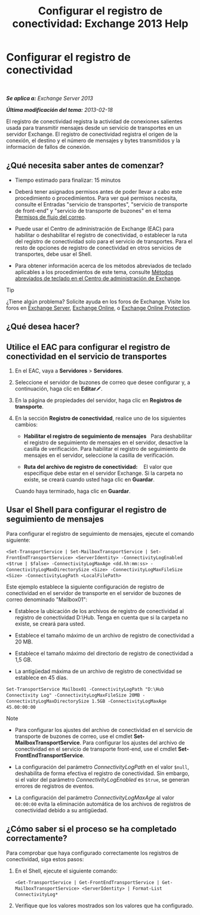 ﻿---
title: 'Configurar el registro de conectividad: Exchange 2013 Help'
TOCTitle: Configurar el registro de conectividad
ms:assetid: 24e46a79-33ea-44e9-b03c-549db1c86a6f
ms:mtpsurl: https://technet.microsoft.com/es-es/library/Aa996827(v=EXCHG.150)
ms:contentKeyID: 49895520
ms.date: 05/22/2018
mtps_version: v=EXCHG.150
ms.translationtype: MT
---

# Configurar el registro de conectividad

 

_**Se aplica a:** Exchange Server 2013_

_**Última modificación del tema:** 2013-02-18_

El registro de conectividad registra la actividad de conexiones salientes usada para transmitir mensajes desde un servicio de transportes en un servidor Exchange. El registro de conectividad registra el origen de la conexión, el destino y el número de mensajes y bytes transmitidos y la información de fallos de conexión.

## ¿Qué necesita saber antes de comenzar?

  - Tiempo estimado para finalizar: 15 minutos

  - Deberá tener asignados permisos antes de poder llevar a cabo este procedimiento o procedimientos. Para ver qué permisos necesita, consulte el Entradas "servicio de transportes", "servicio de transporte de front-end" y "servicio de transporte de buzones" en el tema [Permisos de flujo del correo](mail-flow-permissions-exchange-2013-help.md).

  - Puede usar el Centro de administración de Exchange (EAC) para habilitar o deshabilitar el registro de conectividad, o establecer la ruta del registro de conectividad solo para el servicio de transportes. Para el resto de opciones de registro de conectividad en otros servicios de transportes, debe usar el Shell.

  - Para obtener información acerca de los métodos abreviados de teclado aplicables a los procedimientos de este tema, consulte [Métodos abreviados de teclado en el Centro de administración de Exchange](keyboard-shortcuts-in-the-exchange-admin-center-exchange-online-protection-help.md).


> [!TIP]
> ¿Tiene algún problema? Solicite ayuda en los foros de Exchange. Visite los foros en <A href="https://go.microsoft.com/fwlink/p/?linkid=60612">Exchange Server</A>, <A href="https://go.microsoft.com/fwlink/p/?linkid=267542">Exchange Online</A>, o <A href="https://go.microsoft.com/fwlink/p/?linkid=285351">Exchange Online Protection</A>.



## ¿Qué desea hacer?

## Utilice el EAC para configurar el registro de conectividad en el servicio de transportes

1.  En el EAC, vaya a **Servidores** \> **Servidores**.

2.  Seleccione el servidor de buzones de correo que desee configurar y, a continuación, haga clic en **Editar**![Icono Editar](images/Bb124582.6f53ccb2-1f13-4c02-bea0-30690e6ea71d(EXCHG.150).gif "Icono Editar").

3.  En la página de propiedades del servidor, haga clic en **Registros de transporte**.

4.  En la sección **Registro de conectividad**, realice uno de los siguientes cambios:
    
      - **Habilitar el registro de seguimiento de mensajes**   Para deshabilitar el registro de seguimiento de mensajes en el servidor, desactive la casilla de verificación. Para habilitar el registro de seguimiento de mensajes en el servidor, seleccione la casilla de verificación.
    
      - **Ruta del archivo de registro de conectividad:**    El valor que especifique debe estar en el servidor Exchange. Si la carpeta no existe, se creará cuando usted haga clic en **Guardar**.
    
    Cuando haya terminado, haga clic en **Guardar**.

## Usar el Shell para configurar el registro de seguimiento de mensajes

Para configurar el registro de seguimiento de mensajes, ejecute el comando siguiente:

    <Set-TransportService | Set-MailboxTransportService | Set-FrontEndTransportService> <ServerIdentity> -ConnectivityLogEnabled <$true | $false> -ConnectivityLogMaxAge <dd.hh:mm:ss> -ConnectivityLogMaxDirectorySize <Size> -ConnectivityLogMaxFileSize <Size> -ConnectivityLogPath <LocalFilePath>

Este ejemplo establece la siguiente configuración de registro de conectividad en el servidor de transporte en el servidor de buzones de correo denominado "Mailbox01":

  -  Establece la ubicación de los archivos de registro de conectividad al registro de conectividad D:\\Hub. Tenga en cuenta que si la carpeta no existe, se creará para usted.

  -  Establece el tamaño máximo de un archivo de registro de conectividad a 20 MB.

  -  Establece el tamaño máximo del directorio de registro de conectividad a 1,5 GB.

  -  La antigüedad máxima de un archivo de registro de conectividad se establece en 45 días.

<!-- end list -->

    Set-TransportService Mailbox01 -ConnectivityLogPath "D:\Hub Connectivity Log" -ConnectivityLogMaxFileSize 20MB -ConnectivityLogMaxDirectorySize 1.5GB -ConnectivityLogMaxAge 45.00:00:00


> [!NOTE]
> <UL>
> <LI>
> <P>Para configurar los ajustes del archivo de conectividad en el servicio de transporte de buzones de correo, use el cmdlet <STRONG>Set-MailboxTransportService</STRONG>. Para configurar los ajustes del archivo de conectividad en el servicio de transporte front-end, use el cmdlet <STRONG>Set-FrontEndTransportService</STRONG>.</P>
> <LI>
> <P>La configuración del parámetro <EM>ConnectivityLogPath</EM> en el valor <CODE>$null</CODE>, deshabilita de forma efectiva el registro de conectividad. Sin embargo, si el valor del parámetro <EM>ConnectivityLogEnabled</EM> es <CODE>$true</CODE>, se generan errores de registros de eventos.</P>
> <LI>
> <P>La configuración del parámetro <EM>ConnectivityLogMaxAge</EM> al valor <CODE>00:00:00</CODE> evita la eliminación automática de los archivos de registros de conectividad debido a su antigüedad.</P></LI></UL>



## ¿Cómo saber si el proceso se ha completado correctamente?

Para comprobar que haya configurado correctamente los registros de conectividad, siga estos pasos:

1.  En el Shell, ejecute el siguiente comando:
    
        <Get-TransportService | Get-FrontEndTransportService | Get-MailboxTransportService> <ServerIdentity> | Format-List ConnectivityLog*

2.  Verifique que los valores mostrados son los valores que ha configurado.

